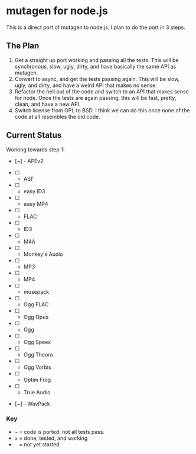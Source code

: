 # mutagen for node.js

This is a direct port of mutagen to node.js. I plan to do the port in 3 steps.

## The Plan

1. Get a straight up port working and passing all the tests. This will be
   synchronous, slow, ugly, dirty, and have basically the same API as mutagen.
2. Convert to async, and get the tests passing again. This will be slow, ugly,
   and dirty, and have a weird API that makes no sense.
3. Refactor the hell out of the code and switch to an API that makes sense for
   node. Once the tests are again passing, this will be fast, pretty, clean,
   and have a new API.
4. Switch license from GPL to BSD. I think we can do this once none of the code
   at all resembles the old code.

## Current Status

Working towards step 1:

 * [~] - APEv2
 * [ ] - ASF
 * [ ] - easy ID3
 * [ ] - easy MP4
 * [ ] - FLAC
 * [ ] - ID3
 * [ ] - M4A
 * [ ] - Monkey's Audio
 * [ ] - MP3
 * [ ] - MP4
 * [ ] - musepack
 * [ ] - Ogg FLAC
 * [ ] - Ogg Opus
 * [ ] - Ogg
 * [ ] - Ogg Speex
 * [ ] - Ogg Theora
 * [ ] - Ogg Vorbis
 * [ ] - Optim Frog
 * [ ] - True Audio
 * [~] - WavPack

### Key

 * `~` = code is ported. not all tests pass.
 * `x` = done, tested, and working
 * ` ` = not yet started
